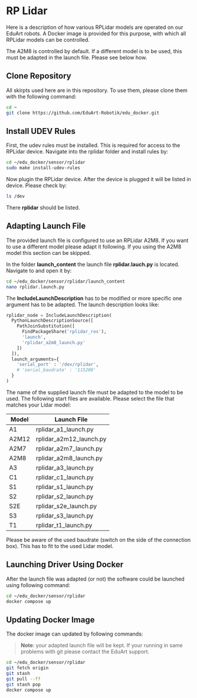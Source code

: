 # RP Lidar

Here is a description of how various RPLidar models are operated on our EduArt robots. A Docker image is provided for this purpose, with which all RPLidar models can be controlled.

The A2M8 is controlled by default. If a different model is to be used, this must be adapted in the launch file. Please see below how.

## Clone Repository

All skirpts used here are in this repository. To use them, please clone them with the following command:

```bash
cd ~
git clone https://github.com/EduArt-Robotik/edu_docker.git
```

## Install UDEV Rules

First, the udev rules must be installed. This is required for access to the RPLidar device. Navigate into the rplidar folder and install rules by:

```bash
cd ~/edu_docker/sensor/rplidar
sudo make install-udev-rules
```

Now plugin the RPLidar device. After the device is plugged it will be listed in device. Please check by:

```bash
ls /dev
```

There **rplidar** should be listed.

## Adapting Launch File

The provided launch file is configured to use an RPLidar A2M8. If you want to use a different model please adapt it following. If you using the A2M8 model this section can be skipped.

In the folder **launch_content** the launch file **rplidar.lauch.py** is located. Navigate to and open it by:

```bash
cd ~/edu_docker/sensor/rplidar/launch_content
nano rplidar.launch.py
```

The **IncludeLaunchDescription** has to be modified or more specific one argument has to be adapted. The launch description looks like:

```python
rplidar_node = IncludeLaunchDescription(
  PythonLaunchDescriptionSource([
    PathJoinSubstitution([
      FindPackageShare('rplidar_ros'),
      'launch',
      'rplidar_a2m8_launch.py'
    ])
  ]),
  launch_arguments={
    'serial_port' : '/dev/rplidar',
    # 'serial_baudrate' : '115200'
  }
)
```

The name of the supplied launch file must be adapted to the model to be used. The following start files are available. Please select the file that matches your Lidar model:

| Model | Launch File |
|-------|-------------|
| A1    |rplidar_a1_launch.py |
| A2M12 |rplidar_a2m12_launch.py |
| A2M7  |rplidar_a2m7_launch.py |
| A2M8  |rplidar_a2m8_launch.py |
| A3    |rplidar_a3_launch.py |
| C1    |rplidar_c1_launch.py |
| S1    |rplidar_s1_launch.py |
| S2    |rplidar_s2_launch.py |
| S2E   |rplidar_s2e_launch.py |
| S3    |rplidar_s3_launch.py |
| T1    |rplidar_t1_launch.py |

Please be aware of the used baudrate (switch on the side of the connection box). This has to fit to the used Lidar model.

## Launching Driver Using Docker

After the launch file was adapted (or not) the software could be launched using following command:

```bash
cd ~/edu_docker/sensor/rplidar
docker compose up
```

## Updating Docker Image

The docker image can updated by following commands:

>**Note**: your adapted launch file will be kept. If your running in same problems with git please contact the EduArt support.

```bash
cd ~/edu_docker/sensor/rplidar
git fetch origin
git stash
git pull --ff
git stash pop
docker compose up
```
